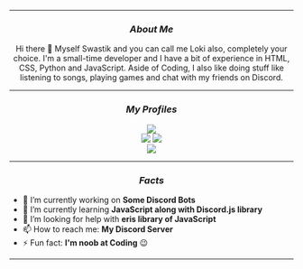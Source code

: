 <!--Copyright 2021 Loki2442 <https://loki2442.github.io/>

Licensed under the Apache License, Version 2.0(the "License");
you may not use this file except in compliance with the License.
You may obtain a copy of the License at

http://www.apache.org/licenses/LICENSE-2.0

Unless required by applicable law or agreed to in writing, software
distributed under the License is distributed on an "AS IS" BASIS,
    WITHOUT WARRANTIES OR CONDITIONS OF ANY KIND, either express or implied.
    See the License for the specific language governing permissions and
limitations under the License.
-->

<hr>
<div align = "center">
    
### <i> About Me</i>
    
Hi there 👋 Myself Swastik and you can call me Loki also, completely your choice. I'm a small-time developer and I have a bit of experience in HTML, CSS, Python and JavaScript. Aside of Coding, I also like doing stuff like listening to songs, playing games and chat with my friends on Discord.
</div>
<div align = "center">
<hr>
  
<!--Current Status-->

### <i> My Profiles </i>

[![](https://img.shields.io/twitter/follow/SwastikofIndia?style=social)](https://twitter.com/SwastikofIndia)
<br>
[![](https://img.shields.io/badge/Instagram-profile-%23833AB4?style=flat-square&logo=instagram)](https://www.instagram.com/ig_loki2442/) 
[![](https://img.shields.io/badge/Steam-profile-%2366c0f4?style=flat-square&logo=steam)](https://steamcommunity.com/profiles/76561198984209411) 
<br>
[![](https://discord.com/api/guilds/680724849844551715/embed.png?style=banner2)](https://discord.gg/6PETrY4)
<hr>

<!--Factual Information-->

### <i> Facts </i>
</div>

- 🔭 I’m currently working on **Some Discord Bots**
- 🌱 I’m currently learning **JavaScript along with Discord.js library**
- 🤔 I’m looking for help with **eris library of JavaScript**
- 📫 How to reach me: **My Discord Server**
- ⚡ Fun fact: **I'm noob at Coding** 😉
<hr>
